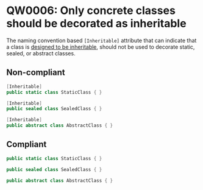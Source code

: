 # QW0006: Only concrete classes should be decorated as inheritable
The naming convention based `[Inheritable]` attribute that can indicate that a
class is [designed to be inheritable](QW0005.md), should not be used to
decorate static, sealed, or abstract classes.

## Non-compliant
``` C#
[Inheritable]
public static class StaticClass { }

[Inheritable]
public sealed class SealedClass { } 

[Inheritable]
public abstract class AbstractClass { } 
```

## Compliant
``` C#
public static class StaticClass { }

public sealed class SealedClass { } 

public abstract class AbstractClass { } 
```
